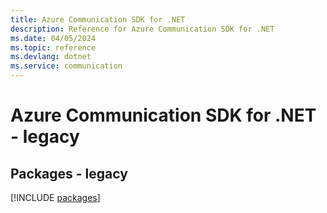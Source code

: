 ```yaml
---
title: Azure Communication SDK for .NET
description: Reference for Azure Communication SDK for .NET
ms.date: 04/05/2024
ms.topic: reference
ms.devlang: dotnet
ms.service: communication
---
```

# Azure Communication SDK for .NET - legacy
## Packages - legacy
[!INCLUDE [packages](communication-index.md)]